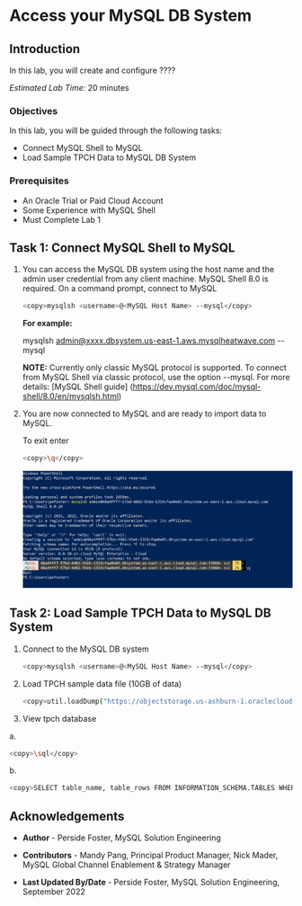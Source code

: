 # Access your MySQL DB System

## Introduction

In this lab, you will create and configure ????

_Estimated Lab Time:_ 20 minutes

### Objectives

In this lab, you will be guided through the following tasks:

- Connect MySQL Shell to MySQL
- Load Sample TPCH Data to MySQL DB System

### Prerequisites

- An Oracle Trial or Paid Cloud Account
- Some Experience with MySQL Shell
- Must Complete Lab 1

## Task 1: Connect MySQL Shell to MySQL

1. You can access the MySQL DB system using the host name and the admin user
credential from any client machine. MySQL Shell 8.0 is required. On a command
prompt, connect to MySQL

    ```bash
    <copy>mysqlsh <username>@<MySQL Host Name> --mysql</copy>
    ```

    **For example:**

    mysqlsh admin@xxxx.dbsystem.us-east-1.aws.mysqlheatwave.com --mysql

    **NOTE:** Currently only classic MySQL protocol is supported. To connect from
    MySQL Shell via classic protocol, use the option --mysql. For more details:
    [MySQL Shell guide] (<https://dev.mysql.com/doc/mysql-shell/8.0/en/mysqlsh.html>)

2. You are now connected to MySQL and are ready to import data to MySQL.

    To exit enter

    ```bash
    <copy>\q</copy>
    ```

    ![CONNECT](./images/mysqlshellloginexit.png "mysql shell login exit")

## Task 2: Load Sample TPCH Data to MySQL DB System

1. Connect to the MySQL DB system

    ```bash
    <copy>mysqlsh <username>@<MySQL Host Name> --mysql</copy>
    ```

2. Load TPCH sample data file (10GB of data)

     ```bash
    <copy>util.loadDump("https://objectstorage.us-ashburn-1.oraclecloud.com/p/BJkZ0Es0tvt0O_19is3tu2XeYLraZ6NQ2ZqjbFFW0DxjvIrSIkxVRTZC3phsY_eD/n/idazzjlcjqzj/b/tpch_1024/o/tpch_1024/",{progressFile: "progress.json",threads: 16})</copy>
    ```

3. View tpch database

a.

```bash
<copy>\sql</copy>
```

b.

```bash
<copy>SELECT table_name, table_rows FROM INFORMATION_SCHEMA.TABLES WHERE TABLE_SCHEMA = 'tpch';</copy>
```

## Acknowledgements

- **Author** - Perside Foster, MySQL Solution Engineering

- **Contributors** - Mandy Pang, Principal Product Manager,
Nick Mader, MySQL Global Channel Enablement & Strategy Manager
- **Last Updated By/Date** - Perside Foster, MySQL Solution Engineering, September 2022
